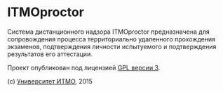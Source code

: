 # ITMOproctor

Система дистанционного надзора ITMOproctor предназначена для сопровождения процесса территориально удаленного прохождения экзаменов, подтверждения личности испытуемого и подтверждения результатов его аттестации.

Проект опубликован под лицензией [GPL версии 3](http://www.gnu.org/licenses/gpl-3.0.html). 

(с) [Университет ИТМО](http://www.ifmo.ru), 2015
